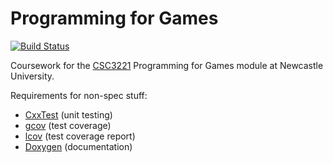 Programming for Games
=====================

[![Build Status](https://magnum.travis-ci.com/DanNixon/NCL_CSC3221.svg?token=hEeXj1er91qf6vBmhf9x)](https://magnum.travis-ci.com/DanNixon/NCL_CSC3221)

Coursework for the
[CSC3221](http://www.ncl.ac.uk/undergraduate/modules/module/CSC3221) Programming
for Games module at Newcastle University.

Requirements for non-spec stuff:

- [CxxTest](http://cxxtest.com) (unit testing)
- [gcov](https://gcc.gnu.org/onlinedocs/gcc/Gcov.html) (test coverage)
- [lcov](http://ltp.sourceforge.net/coverage/lcov.php) (test coverage report)
- [Doxygen](http://www.doxygen.org) (documentation)
